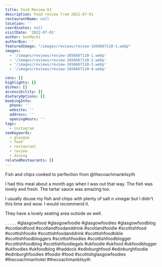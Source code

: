 ```yaml
---
title: Food Review 63
description: Food review from 2022-07-01
restaurantName: null
location: ''
coordinates: null
visitDate: '2022-07-01'
author: GusMack1
authorBio: ''
featuredImage: "/images/reviews/review-1656667110-1.webp"
images:
  - '/images/reviews/review-1656667110-1.webp'
  - '/images/reviews/review-1656667110-2.webp'
  - '/images/reviews/review-1656667110-3.webp'
  - '/images/reviews/review-1656667110-4.webp'

cons: []
highlights: []
dishes: []
accessibility: []
dietaryOptions: []
bookingInfo:
  phone: ''
  website: ''
  address: ''
  openingHours: ''
tags:
  - instagram
seoKeywords:
  - glasgow
  - food
  - restaurant
  - review
  - dining
relatedRestaurants: []
---
```

Fish and chips cooked to perfection from @thecoachmankilsyth 

I had this meal about a month ago when I was out that way. The fish was lovely and fresh. The tartar sauce was amazing too.

I usually douse my fish and chips with plenty of salt n vinegar but I didn't this time and wow. I would recommend it.

They have a lovely seating area outside as well.

.
.
.
.
.
#glasgowfood #glasgowfoodie #glasgowfoodies #glasgowfoodblog #scotlandfood #scotlandfoodanddrink #scotlandfoodie #scottishfood #scottishfoodie #scottishfoodanddrink #scottishfoodbible #scottishfoodbloggers #scottishfoodies #scottishfoodblogger #scottishfoodblog #scottishfoodiegals #ukfoodie #ukfood #ukfoodblogger #ukfoodies #ukfoodblog #haddock #edinburghfood #edinburghfoodie #edinburghfoodies #foodie #food #scottishglasgowfoodies #thecoachmanhotel #thecoachmankilsyth
